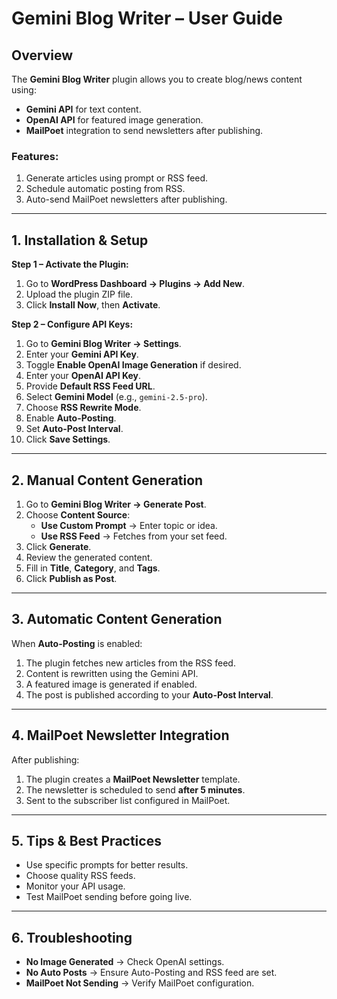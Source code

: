 # Gemini Blog Writer – User Guide

## Overview
The **Gemini Blog Writer** plugin allows you to create blog/news content using:
- **Gemini API** for text content.
- **OpenAI API** for featured image generation.
- **MailPoet** integration to send newsletters after publishing.

### Features:
1. Generate articles using prompt or RSS feed.
2. Schedule automatic posting from RSS.
3. Auto-send MailPoet newsletters after publishing.

---

## 1. Installation & Setup

**Step 1 – Activate the Plugin:**
1. Go to **WordPress Dashboard → Plugins → Add New**.
2. Upload the plugin ZIP file.
3. Click **Install Now**, then **Activate**.

**Step 2 – Configure API Keys:**
1. Go to **Gemini Blog Writer → Settings**.
2. Enter your **Gemini API Key**.
3. Toggle **Enable OpenAI Image Generation** if desired.
4. Enter your **OpenAI API Key**.
5. Provide **Default RSS Feed URL**.
6. Select **Gemini Model** (e.g., `gemini-2.5-pro`).
7. Choose **RSS Rewrite Mode**.
8. Enable **Auto-Posting**.
9. Set **Auto-Post Interval**.
10. Click **Save Settings**.

---

## 2. Manual Content Generation
1. Go to **Gemini Blog Writer → Generate Post**.
2. Choose **Content Source**:
   - **Use Custom Prompt** → Enter topic or idea.
   - **Use RSS Feed** → Fetches from your set feed.
3. Click **Generate**.
4. Review the generated content.
5. Fill in **Title**, **Category**, and **Tags**.
6. Click **Publish as Post**.

---

## 3. Automatic Content Generation
When **Auto-Posting** is enabled:
1. The plugin fetches new articles from the RSS feed.
2. Content is rewritten using the Gemini API.
3. A featured image is generated if enabled.
4. The post is published according to your **Auto-Post Interval**.

---

## 4. MailPoet Newsletter Integration
After publishing:
1. The plugin creates a **MailPoet Newsletter** template.
2. The newsletter is scheduled to send **after 5 minutes**.
3. Sent to the subscriber list configured in MailPoet.

---

## 5. Tips & Best Practices
- Use specific prompts for better results.
- Choose quality RSS feeds.
- Monitor your API usage.
- Test MailPoet sending before going live.

---

## 6. Troubleshooting
- **No Image Generated** → Check OpenAI settings.
- **No Auto Posts** → Ensure Auto-Posting and RSS feed are set.
- **MailPoet Not Sending** → Verify MailPoet configuration.


